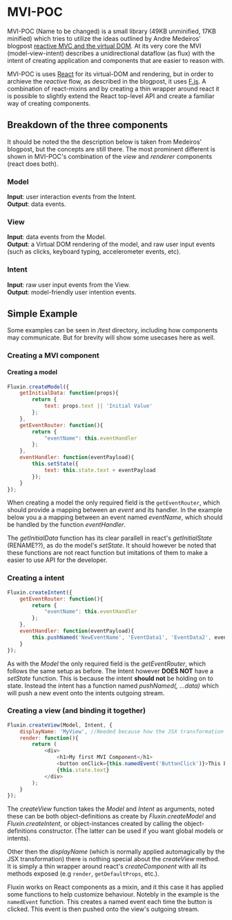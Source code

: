 # MVI-POC

MVI-POC (Name to be changed) is a small library (49KB unminified, 17KB minified) which tries to utilize the ideas outlined by Andre Medeiros' blogpost [reactive MVC and the virtual DOM](http://futurice.com/blog/reactive-mvc-and-the-virtual-dom).
At its very core the MVI (model-view-intent) describes a unidirectional dataflow (as flux) with the intent of creating application and components that are easier to reason with.

MVI-POC is uses [React](https://facebook.github.io/react/) for its virtual-DOM and rendering, but in order to archieve the *reactive* flow, as described in the blogpost, it uses [F.js](https://github.com/colin-dumitru/F.js).
A combination of react-mixins and by creating a thin wrapper around react it is possible to slightly extend the React top-level API and create a familiar way of creating components.


## Breakdown of the three components
It should be noted the the description below is taken from Medeiros' blogpost, but the concepts are still there.
The most prominent different is shown in MVI-POC's combination of the *view* and *renderer* components (react does both).

### Model
**Input**: user interaction events from the Intent. <br/>
**Output**: data events.

### View
**Input**: data events from the Model. <br />
**Output**: a Virtual DOM rendering of the model, and raw user input events (such as clicks, keyboard typing, accelerometer events, etc).

### Intent
**Input**: raw user input events from the View. <br />
**Output**: model-friendly user intention events.

## Simple Example
Some examples can be seen in */test* directory, including how components may communicate. But for brevity will show some usecases here as well.

### Creating a MVI component

#### Creating a model

```javascript
Fluxin.createModel({
    getInitialData: function(props){
        return {
            text: props.text || 'Initial Value'
        };
    },
    getEventRouter: function(){
        return {
            "eventName": this.eventHandler
        };
    },
    eventHandler: function(eventPayload){
        this.setState({
            text: this.state.text + eventPayload
        });
    }
});
```

When creating a model the only required field is the `getEventRouter`, which should provide a mapping between an *event* and its handler.
In the example below you a a mapping between an event named *eventName*, which should be handled by the function *eventHandler*.

The *getInitialData* function has its clear parallell in react's *getInitialState* (RENAME??), as do the model's *setState*.
It should however be noted that these functions are not react function but imitations of them to make a easier to use API for the developer.

### Creating a intent

```javascript
Fluxin.createIntent({
    getEventRouter: function(){
        return {
            "eventName": this.eventHandler
        };
    },
    eventHandler: function(eventPayload){
        this.pushNamed('NewEventName', 'EventData1', 'EventData2', eventPayload);
    }
});
```

As with the *Model* the only required field is the *getEventRouter*, which follows the same setup as before.
The Intent however **DOES NOT** have a *setState* function. This is because the intent **should not** be holding on to state.
Instead the intent has a function named *pushNamed(<name>, ...data)* which will push a new event onto the intents outgoing stream.

### Creating a view (and binding it together)

```javascript
Fluxin.createView(Model, Intent, {
    displayName: 'MyView', //Needed because how the JSX transformation works
    render: function(){
        return (
            <div>
                <h1>My first MVI Component</h1>
                <button onClick={this.namedEvent('ButtonClick')}>This button</button>
                {this.state.text}
            </div>
        );
    }
});
```

The *createView* function takes the *Model* and *Intent* as arguments,
noted these can be both object-definitions as create by *Fluxin.createModel* and *Fluxin.createIntent*,
or object-instances created by calling the object-definitions constructor. (The latter can be used if you want global models or intents).

Other then the *displayName* (which is normally applied automagically by the JSX transformation) there is nothing special about the *createView* method.
It is simply a thin wrapper around react's *createComponent* with all its methods exposed (e.g `render`, `getDefaultProps`, etc.).

Fluxin works on React components as a mixin, and it this case it has applied some functions to help customize behaviour.
Notebly in the example is the `namedEvent` function. This creates a named event each time the button is clicked.
This event is then pushed onto the view's outgoing stream.

